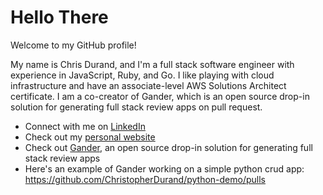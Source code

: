 # Hello There

Welcome to my GitHub profile!

My name is Chris Durand, and I'm a full stack software engineer with experience in JavaScript, Ruby, and Go. I like playing with cloud infrastructure and have an associate-level AWS Solutions Architect certificate. I am a co-creator of Gander, which is an open source drop-in solution for generating full stack review apps on pull request.


- Connect with me on [LinkedIn](https://www.linkedin.com/in/christopher-durand/)
- Check out my [personal website](https://cdurand.net)
- Check out [Gander](https://gander-framework.github.io), an open source drop-in solution for generating full stack review apps 
- Here's an example of Gander working on a simple python crud app: https://github.com/ChristopherDurand/python-demo/pulls
